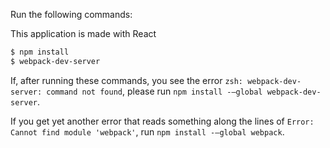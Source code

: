 Run the following commands:

This application is made with React

```sh
$ npm install
$ webpack-dev-server
```

If, after running these commands, you see the error `zsh: webpack-dev-server: command not found`, please run `npm install -—global webpack-dev-server`.

If you get yet another error that reads something along the lines of `Error: Cannot find module 'webpack'`, run `npm install -—global webpack`.
